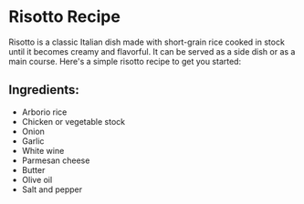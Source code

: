 # Risotto Recipe

Risotto is a classic Italian dish made with short-grain rice cooked in stock until it becomes creamy and flavorful. It can be served as a side dish or as a main course. Here's a simple risotto recipe to get you started:

## Ingredients:

- Arborio rice
- Chicken or vegetable stock
- Onion
- Garlic
- White wine
- Parmesan cheese
- Butter
- Olive oil
- Salt and pepper